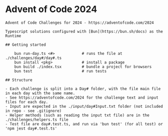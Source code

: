 # Advent of Code 2024
    Advent of Code Challenges for 2024 - https://adventofcode.com/2024

    Typescript solutions configured with [Bun](https://bun.sh/docs) as the Runtime

    ## Getting started 

        bun run-day.ts <#>            # runs the file at ./challenges/day#/day#.ts
        bun install <pkg>             # install a package
        bun build ./index.tsx         # bundle a project for browsers
        bun test                      # run tests

    ## Structure

    - Each challenge is split into a Day# folder, with the file main file in each day with the same name.
    - See https://adventofcode.com/2024 for the challenge text and input files for each day.
    - Input are expected in the ./input/day#Input.txt folder (not included in repo - see .gitignore)
    - Helper methods (such as reading the input txt file) are in the ./challenges/helpers.ts file
    - Test file are day#.test.ts, and run via 'bun test' (for all test) or 'npm jest day#.test.ts'